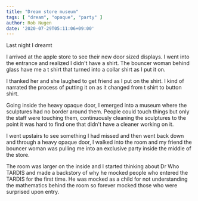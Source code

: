 ```yaml
---
title: "Dream store museum"
tags: [ "dream", "opaque", "party" ]
author: Rob Nugen
date: '2020-07-29T05:11:06+09:00'
---
```


Last night I dreamt

<p class="dream">
I arrived at the apple store to see their new door sized displays. I went into the entrance and realized I didn't have a shirt.  The bouncer woman behind glass have me a t shirt that turned into a collar shirt as I put it on.
</p>

<p class="dream">
I thanked her and she laughed to get friend as I put on the shirt.  I kind of narrated the process of putting it on as it changed from t shirt to button shirt.  
</p>

<p class="dream">
Going inside the heavy opaque door, I emerged into a museum where the sculptures had no border around them.  People could touch things but only the staff were touching them, continuously cleaning the sculptures to the point it was hard to find one that didn't have a cleaner working on it.
</p>

<p class="dream">
I went upstairs to see something I had missed and then went back down and through a heavy opaque door, I walked into the room and my friend the bouncer woman was pulling me into an exclusive party inside the middle of the store.
</p>

<p class="dream">
The room was larger on the inside and I started thinking about Dr Who TARDIS and made a backstory of why he mocked people who entered the TARDIS for the first time.  He was mocked as a child for not understanding the mathematics behind the room so forever mocked those who were surprised upon entry.
</p>


